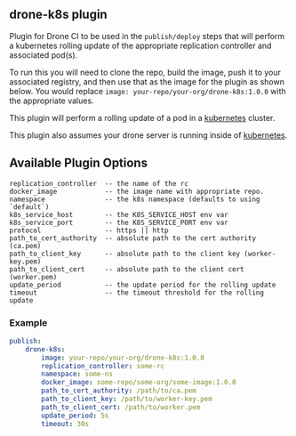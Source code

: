 ## drone-k8s plugin

Plugin for Drone CI to be used in the `publish/deploy` steps that will perform a kubernetes rolling update of the appropriate replication controller and associated pod(s).

To run this you will need to clone the repo, build the image, push it to your associated registry, and then use that
as the image for the plugin as shown below. You would replace `image: your-repo/your-org/drone-k8s:1.0.0` with the appropriate values.

This plugin will perform a rolling update of a pod in a [kubernetes](http://kubernetes.io/) cluster. 

This plugin also assumes your drone server is running inside of [kubernetes](http://kubernetes.io/).

## Available Plugin Options

```no-highlight
replication_controller  -- the name of the rc
docker_image            -- the image name with appropriate repo.
namespace               -- the k8s namespace (defaults to using `default`)
k8s_service_host        -- the K8S_SERVICE_HOST env var
k8s_service_port        -- the K8S_SERVICE_PORT env var
protocol                -- https || http
path_to_cert_authority  -- absolute path to the cert authority (ca.pem)
path_to_client_key      -- absolute path to the client key (worker-key.pem)
path_to_client_cert     -- absolute path to the client cert (worker.pem)
update_period           -- the update period for the rolling update
timeout                 -- the timeout threshold for the rolling update
```

### Example
```yaml
publish: 
    drone-k8s:
        image: your-repo/your-org/drone-k8s:1.0.0
        replication_controller: some-rc
        namespace: some-ns
        docker_image: some-repo/some-org/some-image:1.0.0
        path_to_cert_authority: /path/to/ca.pem
        path_to_client_key: /path/to/worker-key.pem
        path_to_client_cert: /path/to/worker.pem
        update_period: 5s
        timeout: 30s
```
